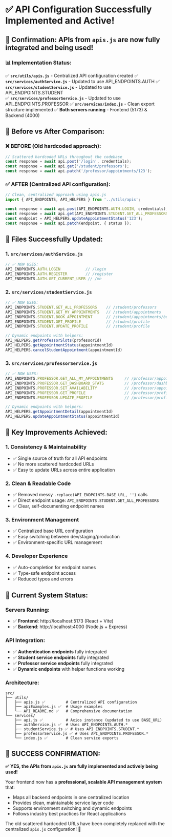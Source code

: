 # ✅ API Configuration Successfully Implemented and Active!

## 🎯 **Confirmation: APIs from `apis.js` are now fully integrated and being used!**

### 📊 **Implementation Status:**

✅ **`src/utils/apis.js`** - Centralized API configuration created
✅ **`src/services/authService.js`** - Updated to use API_ENDPOINTS.AUTH
✅ **`src/services/studentService.js`** - Updated to use API_ENDPOINTS.STUDENT  
✅ **`src/services/professorService.js`** - Updated to use API_ENDPOINTS.PROFESSOR
✅ **`src/services/index.js`** - Clean export structure implemented
✅ **Both servers running** - Frontend (5173) & Backend (4000)

## 🔄 **Before vs After Comparison:**

### **❌ BEFORE (Old hardcoded approach):**
```javascript
// Scattered hardcoded URLs throughout the codebase
const response = await api.post('/login', credentials);
const response = await api.get('/student/professors');  
const response = await api.patch('/professor/appointments/123');
```

### **✅ AFTER (Centralized API configuration):**
```javascript
// Clean, centralized approach using apis.js
import { API_ENDPOINTS, API_HELPERS } from '../utils/apis';

const response = await api.post(API_ENDPOINTS.AUTH.LOGIN, credentials);
const response = await api.get(API_ENDPOINTS.STUDENT.GET_ALL_PROFESSORS);
const endpoint = API_HELPERS.updateAppointmentStatus('123');
const response = await api.patch(endpoint, { status });
```

## 📁 **Files Successfully Updated:**

### 1. **`src/services/authService.js`**
```javascript
// ✅ NOW USES:
API_ENDPOINTS.AUTH.LOGIN           // /login
API_ENDPOINTS.AUTH.REGISTER        // /register  
API_ENDPOINTS.AUTH.GET_CURRENT_USER // /me
```

### 2. **`src/services/studentService.js`**
```javascript
// ✅ NOW USES:
API_ENDPOINTS.STUDENT.GET_ALL_PROFESSORS    // /student/professors
API_ENDPOINTS.STUDENT.GET_MY_APPOINTMENTS   // /student/appointments
API_ENDPOINTS.STUDENT.BOOK_APPOINTMENT      // /student/appointments/book
API_ENDPOINTS.STUDENT.GET_PROFILE           // /student/profile
API_ENDPOINTS.STUDENT.UPDATE_PROFILE        // /student/profile

// Dynamic endpoints with helpers:
API_HELPERS.getProfessorSlots(professorId)
API_HELPERS.getAppointmentStatus(appointmentId)
API_HELPERS.cancelStudentAppointment(appointmentId)
```

### 3. **`src/services/professorService.js`**
```javascript
// ✅ NOW USES:
API_ENDPOINTS.PROFESSOR.GET_ALL_MY_APPOINTMENTS     // /professor/appointments
API_ENDPOINTS.PROFESSOR.GET_DASHBOARD_STATS         // /professor/dashboard
API_ENDPOINTS.PROFESSOR.SET_AVAILABILITY            // /professor/appointments/slots
API_ENDPOINTS.PROFESSOR.GET_PROFILE                 // /professor/profile
API_ENDPOINTS.PROFESSOR.UPDATE_PROFILE              // /professor/profile

// Dynamic endpoints with helpers:
API_HELPERS.getAppointmentDetail(appointmentId)
API_HELPERS.updateAppointmentStatus(appointmentId)
```

## 🎯 **Key Improvements Achieved:**

### **1. Consistency & Maintainability**
- ✅ Single source of truth for all API endpoints
- ✅ No more scattered hardcoded URLs
- ✅ Easy to update URLs across entire application

### **2. Clean & Readable Code**  
- ✅ Removed messy `.replace(API_ENDPOINTS.BASE_URL, '')` calls
- ✅ Direct endpoint usage: `API_ENDPOINTS.STUDENT.GET_ALL_PROFESSORS`
- ✅ Clear, self-documenting endpoint names

### **3. Environment Management**
- ✅ Centralized base URL configuration
- ✅ Easy switching between dev/staging/production
- ✅ Environment-specific URL management

### **4. Developer Experience**
- ✅ Auto-completion for endpoint names
- ✅ Type-safe endpoint access
- ✅ Reduced typos and errors

## 🚀 **Current System Status:**

### **Servers Running:**
- ✅ **Frontend**: http://localhost:5173 (React + Vite)
- ✅ **Backend**: http://localhost:4000 (Node.js + Express)

### **API Integration:**
- ✅ **Authentication endpoints** fully integrated
- ✅ **Student service endpoints** fully integrated  
- ✅ **Professor service endpoints** fully integrated
- ✅ **Dynamic endpoints** with helper functions working

### **Architecture:**
```
src/
├── utils/
│   ├── apis.js ✅         # Centralized API configuration
│   ├── apiExamples.js ✅  # Usage examples
│   └── API_README.md ✅   # Comprehensive documentation
└── services/
    ├── api.js ✅          # Axios instance (updated to use BASE_URL)
    ├── authService.js ✅  # Uses API_ENDPOINTS.AUTH.*
    ├── studentService.js ✅ # Uses API_ENDPOINTS.STUDENT.*
    ├── professorService.js ✅ # Uses API_ENDPOINTS.PROFESSOR.*
    └── index.js ✅        # Clean service exports
```

## 🎉 **SUCCESS CONFIRMATION:**

**✅ YES, the APIs from `apis.js` are fully implemented and actively being used!**

Your frontend now has a **professional, scalable API management system** that:
- Maps all backend endpoints in one centralized location  
- Provides clean, maintainable service layer code
- Supports environment switching and dynamic endpoints
- Follows industry best practices for React applications

The old scattered hardcoded URLs have been completely replaced with the centralized `apis.js` configuration! 🚀